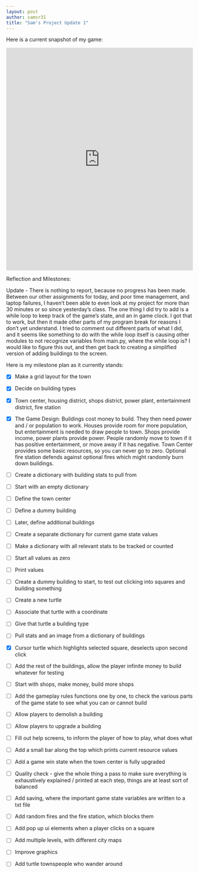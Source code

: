 ```yaml
---
layout: post
author: samsr31
title: "Sam's Project Update 1"
---
```


Here is a current snapshot of my game:

<iframe src="https://trinket.io/embed/python/b7b98dabc7" width="100%" height="600" frameborder="0" marginwidth="0" marginheight="0" allowfullscreen></iframe>


Reflection and Milestones:

Update - There is nothing to report, because no progress has been made.  Between our other assignments for today, and poor time management, and laptop failures, I haven’t been able to even look at my project for more than 30 minutes or so since yesterday’s class.  The one thing I did try to add is a while loop to keep track of the game’s state, and an in game clock.  I got that to work, but then it made other parts of my program break for reasons I don’t yet understand.  I tried to comment out different parts of what I did, and it seems like something to do with the while loop itself is causing other modules to not recognize variables from main.py, where the while loop is?  I would like to figure this out, and then get back to creating a simplified version of adding buildings to the screen.
 
Here is my milestone plan as it currently stands:
 
- [x] Make a grid layout for the town
- [x] Decide on building types
- [x] Town center, housing district, shops district, power plant, entertainment district, fire station
- [x] The Game Design: Buildings cost money to build.  They then need power and / or population to work.  Houses provide room for more population, but entertainment is needed to draw people to town.  Shops provide income, power plants provide power.  People randomly move to town if it has positive entertainment, or move away if it has negative.  Town Center provides some basic resources, so you can never go to zero.  Optional fire station defends against optional fires which might randomly burn down buildings.
- [ ] Create a dictionary with building stats to pull from
- [ ] Start with an empty dictionary
- [ ] Define the town center
- [ ] Define a dummy building
- [ ] Later, define additional buildings
- [ ] Create a separate dictionary for current game state values
- [ ] Make a dictionary with all relevant stats to be tracked or counted
- [ ] Start all values as zero
- [ ] Print values
- [ ] Create a dummy building to start, to test out clicking into squares and building something
- [ ] Create a new turtle
- [ ] Associate that turtle with a coordinate
- [ ] Give that turtle a building type
- [ ] Pull stats and an image from a dictionary of buildings
- [x] Cursor turtle which highlights selected square, deselects upon second click
- [ ] Add the rest of the buildings, allow the player infinite money to build whatever for testing
- [ ] Start with shops, make money, build more shops
- [ ] Add the gameplay rules functions one by one, to check the various parts of the game state to see what you can or cannot build
- [ ] Allow players to demolish a building
- [ ] Allow players to upgrade a building
- [ ] Fill out help screens, to inform the player of how to play, what does what
- [ ] Add a small bar along the top which prints current resource values
- [ ] Add a game win state when the town center is fully upgraded
- [ ] Quality check - give the whole thing a pass to make sure everything is exhaustively explained / printed at each step, things are at least sort of balanced
- [ ] Add saving, where the important game state variables are written to a txt file
- [ ] Add random fires and the fire station, which blocks them
- [ ] Add pop up ui elements when a player clicks on a square
- [ ] Add multiple levels, with different city maps
- [ ] Improve graphics
- [ ] Add turtle townspeople who wander around
 
